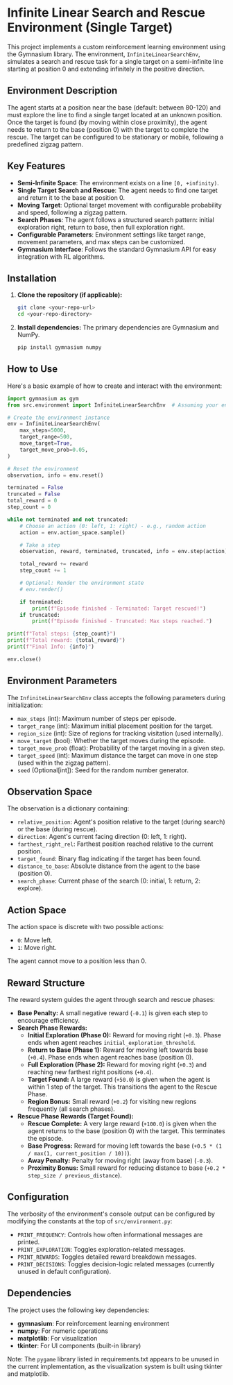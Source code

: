 # Infinite Linear Search and Rescue Environment (Single Target)

This project implements a custom reinforcement learning environment using the Gymnasium library. The environment, `InfiniteLinearSearchEnv`, simulates a search and rescue task for a single target on a semi-infinite line starting at position 0 and extending infinitely in the positive direction.

## Environment Description

The agent starts at a position near the base (default: between 80-120) and must explore the line to find a single target located at an unknown position. Once the target is found (by moving within close proximity), the agent needs to return to the base (position 0) with the target to complete the rescue. The target can be configured to be stationary or mobile, following a predefined zigzag pattern.

## Key Features

- **Semi-Infinite Space**: The environment exists on a line `[0, +infinity)`.
- **Single Target Search and Rescue**: The agent needs to find one target and return it to the base at position 0.
- **Moving Target**: Optional target movement with configurable probability and speed, following a zigzag pattern.
- **Search Phases**: The agent follows a structured search pattern: initial exploration right, return to base, then full exploration right.
- **Configurable Parameters**: Environment settings like target range, movement parameters, and max steps can be customized.
- **Gymnasium Interface**: Follows the standard Gymnasium API for easy integration with RL algorithms.

## Installation

1.  **Clone the repository (if applicable):**
    ```bash
    git clone <your-repo-url>
    cd <your-repo-directory>
    ```
2.  **Install dependencies:**
    The primary dependencies are Gymnasium and NumPy.
    ```bash
    pip install gymnasium numpy
    ```

## How to Use

Here's a basic example of how to create and interact with the environment:

```python
import gymnasium as gym
from src.environment import InfiniteLinearSearchEnv  # Assuming your environment file is here

# Create the environment instance
env = InfiniteLinearSearchEnv(
    max_steps=5000,
    target_range=500,
    move_target=True,
    target_move_prob=0.05,
)

# Reset the environment
observation, info = env.reset()

terminated = False
truncated = False
total_reward = 0
step_count = 0

while not terminated and not truncated:
    # Choose an action (0: left, 1: right) - e.g., random action
    action = env.action_space.sample()

    # Take a step
    observation, reward, terminated, truncated, info = env.step(action)

    total_reward += reward
    step_count += 1

    # Optional: Render the environment state
    # env.render()

    if terminated:
        print(f"Episode finished - Terminated: Target rescued!")
    if truncated:
        print(f"Episode finished - Truncated: Max steps reached.")

print(f"Total steps: {step_count}")
print(f"Total reward: {total_reward}")
print(f"Final Info: {info}")

env.close()
```

## Environment Parameters

The `InfiniteLinearSearchEnv` class accepts the following parameters during initialization:

- `max_steps` (int): Maximum number of steps per episode.
- `target_range` (int): Maximum initial placement position for the target.
- `region_size` (int): Size of regions for tracking visitation (used internally).
- `move_target` (bool): Whether the target moves during the episode.
- `target_move_prob` (float): Probability of the target moving in a given step.
- `target_speed` (int): Maximum distance the target can move in one step (used within the zigzag pattern).
- `seed` (Optional[int]): Seed for the random number generator.

## Observation Space

The observation is a dictionary containing:

- `relative_position`: Agent's position relative to the target (during search) or the base (during rescue).
- `direction`: Agent's current facing direction (0: left, 1: right).
- `farthest_right_rel`: Farthest position reached relative to the current position.
- `target_found`: Binary flag indicating if the target has been found.
- `distance_to_base`: Absolute distance from the agent to the base (position 0).
- `search_phase`: Current phase of the search (0: initial, 1: return, 2: explore).

## Action Space

The action space is discrete with two possible actions:

- `0`: Move left.
- `1`: Move right.

The agent cannot move to a position less than 0.

## Reward Structure

The reward system guides the agent through search and rescue phases:

- **Base Penalty:** A small negative reward (`-0.1`) is given each step to encourage efficiency.
- **Search Phase Rewards:**
  - **Initial Exploration (Phase 0):** Reward for moving right (`+0.3`). Phase ends when agent reaches `initial_exploration_threshold`.
  - **Return to Base (Phase 1):** Reward for moving left towards base (`+0.4`). Phase ends when agent reaches base (position 0).
  - **Full Exploration (Phase 2):** Reward for moving right (`+0.3`) and reaching new farthest right positions (`+0.4`).
  - **Target Found:** A large reward (`+50.0`) is given when the agent is within 1 step of the target. This transitions the agent to the Rescue Phase.
  - **Region Bonus:** Small reward (`+0.2`) for visiting new regions frequently (all search phases).
- **Rescue Phase Rewards (Target Found):**
  - **Rescue Complete:** A very large reward (`+100.0`) is given when the agent returns to the base (position 0) with the target. This terminates the episode.
  - **Base Progress:** Reward for moving left towards the base (`+0.5 * (1 / max(1, current_position / 10))`).
  - **Away Penalty:** Penalty for moving right (away from base) (`-0.3`).
  - **Proximity Bonus:** Small reward for reducing distance to base (`+0.2 * step_size / previous_distance`).

## Configuration

The verbosity of the environment's console output can be configured by modifying the constants at the top of `src/environment.py`:

- `PRINT_FREQUENCY`: Controls how often informational messages are printed.
- `PRINT_EXPLORATION`: Toggles exploration-related messages.
- `PRINT_REWARDS`: Toggles detailed reward breakdown messages.
- `PRINT_DECISIONS`: Toggles decision-logic related messages (currently unused in default configuration).

## Dependencies

The project uses the following key dependencies:

- **gymnasium**: For reinforcement learning environment
- **numpy**: For numeric operations
- **matplotlib**: For visualization
- **tkinter**: For UI components (built-in library)

Note: The `pygame` library listed in requirements.txt appears to be unused in the current implementation, as the visualization system is built using tkinter and matplotlib.
